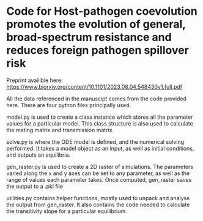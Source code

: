 # Code for Host-pathogen coevolution promotes the evolution of general, broad-spectrum resistance and reduces foreign pathogen spillover risk

Preprint availible here: https://www.biorxiv.org/content/10.1101/2023.08.04.548430v1.full.pdf

All the data referenced in the manuscipt comes from the code provided here. There are four python files principally used.

model.py is used to create a class instance which stores all the parameter values for a particular model.
This class structure is also used to calculate the mating matrix and transmission matrix.

solve.py is where the ODE model is defined, and the numerical solving performed. It takes a model object as an input, as well as initial conditions, and outputs an equilibria.

gen_raster.py is used to create a 2D raster of simulations. The parameters varied along the x and y axes can be set to any parameter, as well as the range of values each parameter takes. Once computed, gen_raster saves the output to a .pkl file

utilities.py contains helper functions, mostly used to unpack and analyse the output from gen_raster. It also contains the code needed to calculate the transitivity slope for a particular equilibrium.